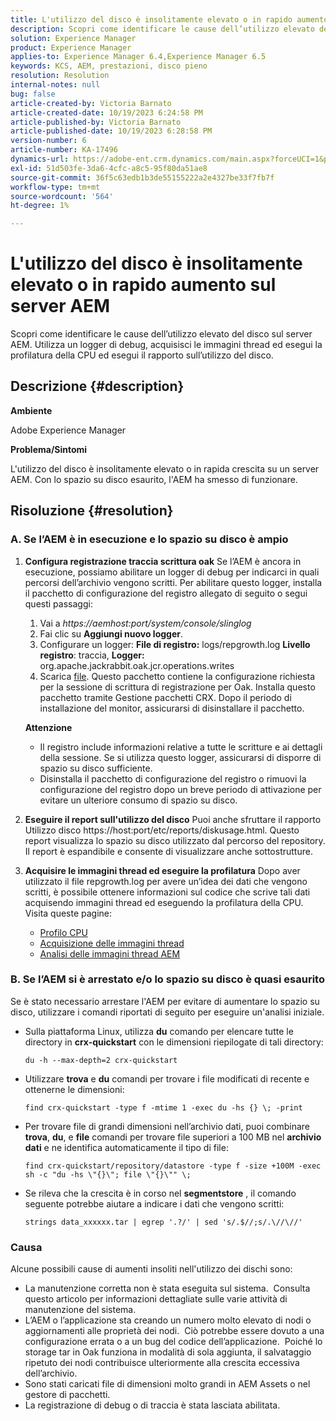 ```yaml
---
title: L'utilizzo del disco è insolitamente elevato o in rapido aumento sul server AEM
description: Scopri come identificare le cause dell’utilizzo elevato del disco sul server AEM.
solution: Experience Manager
product: Experience Manager
applies-to: Experience Manager 6.4,Experience Manager 6.5
keywords: KCS, AEM, prestazioni, disco pieno
resolution: Resolution
internal-notes: null
bug: false
article-created-by: Victoria Barnato
article-created-date: 10/19/2023 6:24:58 PM
article-published-by: Victoria Barnato
article-published-date: 10/19/2023 6:28:58 PM
version-number: 6
article-number: KA-17496
dynamics-url: https://adobe-ent.crm.dynamics.com/main.aspx?forceUCI=1&pagetype=entityrecord&etn=knowledgearticle&id=dd6b2ec9-ac6e-ee11-8df0-6045bd006793
exl-id: 51d503fe-3da6-4cfc-a8c5-95f80da51ae8
source-git-commit: 36f5c63edb1b3de55155222a2e4327be33f7fb7f
workflow-type: tm+mt
source-wordcount: '564'
ht-degree: 1%

---
```


# L&#39;utilizzo del disco è insolitamente elevato o in rapido aumento sul server AEM


Scopri come identificare le cause dell’utilizzo elevato del disco sul server AEM. Utilizza un logger di debug, acquisisci le immagini thread ed esegui la profilatura della CPU ed esegui il rapporto sull’utilizzo del disco.

## Descrizione {#description}


<b>Ambiente</b>

Adobe Experience Manager

<b>Problema/Sintomi</b>

L&#39;utilizzo del disco è insolitamente elevato o in rapida crescita su un server AEM. Con lo spazio su disco esaurito, l&#39;AEM ha smesso di funzionare.




## Risoluzione {#resolution}


### <b>A. Se l’AEM è in esecuzione e lo spazio su disco è ampio</b>

1. <b>Configura registrazione traccia scrittura oak</b>    Se l’AEM è ancora in esecuzione, possiamo abilitare un logger di debug per indicarci in quali percorsi dell’archivio vengono scritti. Per abilitare questo logger, installa il pacchetto di configurazione del registro allegato di seguito o segui questi passaggi:

   1. Vai a *https://aemhost:port/system/console/slinglog*
   2. Fai clic su <b>Aggiungi nuovo logger</b>.
   3. Configurare un logger: <b>File di registro:</b> logs/repgrowth.log <b>Livello registro</b>: traccia, <b>Logger:</b> org.apache.jackrabbit.oak.jcr.operations.writes
   4. Scarica [file](https://helpx.adobe.com/content/dam/help/en/experience-manager/kb/analyze-unusual-repository-growth/jcr:content/main-pars/download/log_repository_growth-1.zip).        Questo pacchetto contiene la configurazione richiesta per la sessione di scrittura di registrazione per Oak. Installa questo pacchetto tramite Gestione pacchetti CRX. Dopo il periodo di installazione del monitor, assicurarsi di disinstallare il pacchetto.

   <b>Attenzione</b>

   - Il registro include informazioni relative a tutte le scritture e ai dettagli della sessione. Se si utilizza questo logger, assicurarsi di disporre di spazio su disco sufficiente.
   - Disinstalla il pacchetto di configurazione del registro o rimuovi la configurazione del registro dopo un breve periodo di attivazione per evitare un ulteriore consumo di spazio su disco.
2. <b>Eseguire il report sull&#39;utilizzo del disco</b>    Puoi anche sfruttare il rapporto Utilizzo disco https://host:port/etc/reports/diskusage.html. Questo report visualizza lo spazio su disco utilizzato dal percorso del repository. Il report è espandibile e consente di visualizzare anche sottostrutture.
3. <b>Acquisire le immagini thread ed eseguire la profilatura</b>    Dopo aver utilizzato il file repgrowth.log per avere un’idea dei dati che vengono scritti, è possibile ottenere informazioni sul codice che scrive tali dati acquisendo immagini thread ed eseguendo la profilatura della CPU. Visita queste pagine:

   - [Profilo CPU](https://experienceleague.adobe.com/docs/experience-cloud-kcs/kbarticles/KA-17499.html?lang=en)
   - [Acquisizione delle immagini thread](https://experienceleague.adobe.com/docs/experience-cloud-kcs/kbarticles/KA-17452.html?lang=en)
   - [Analisi delle immagini thread AEM](https://experienceleague.adobe.com/docs/experience-cloud-kcs/kbarticles/KA-16458.html?lang=en)


### <b>B. Se l’AEM si è arrestato e/o lo spazio su disco è quasi esaurito</b>

Se è stato necessario arrestare l&#39;AEM per evitare di aumentare lo spazio su disco, utilizzare i comandi riportati di seguito per eseguire un&#39;analisi iniziale.

- Sulla piattaforma Linux, utilizza <b>du</b> comando per elencare tutte le directory in <b>crx-quickstart</b> con le dimensioni riepilogate di tali directory:<br>

  ```
  du -h --max-depth=2 crx-quickstart
  ```


- Utilizzare <b>trova</b> e <b>du</b> comandi per trovare i file modificati di recente e ottenerne le dimensioni:<br>

  ```
  find crx-quickstart -type f -mtime 1 -exec du -hs {} \; -print
  ```


- Per trovare file di grandi dimensioni nell’archivio dati, puoi combinare <b>trova</b>, <b>du</b>, e <b>file</b> comandi per trovare file superiori a 100 MB nel <b>archivio dati</b> e ne identifica automaticamente il tipo di file:<br>

  ```
  find crx-quickstart/repository/datastore -type f -size +100M -exec sh -c "du -hs \"{}\"; file \"{}\"" \;
  ```


- Se rileva che la crescita è in corso nel <b>segmentstore</b> , il comando seguente potrebbe aiutare a indicare i dati che vengono scritti:<br>

  ```
  strings data_xxxxxx.tar | egrep '.?/' | sed 's/.$//;s/.\//\//'
  ```


### <b>Causa</b>

Alcune possibili cause di aumenti insoliti nell&#39;utilizzo dei dischi sono:

- La manutenzione corretta non è stata eseguita sul sistema.  Consulta questo articolo per informazioni dettagliate sulle varie attività di manutenzione del sistema.
- L’AEM o l’applicazione sta creando un numero molto elevato di nodi o aggiornamenti alle proprietà dei nodi.  Ciò potrebbe essere dovuto a una configurazione errata o a un bug del codice dell’applicazione.  Poiché lo storage tar in Oak funziona in modalità di sola aggiunta, il salvataggio ripetuto dei nodi contribuisce ulteriormente alla crescita eccessiva dell’archivio.
- Sono stati caricati file di dimensioni molto grandi in AEM Assets o nel gestore di pacchetti.
- La registrazione di debug o di traccia è stata lasciata abilitata.

